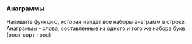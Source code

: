 ### Анаграммы 
Напишите функцию, которая найдет все наборы анаграмм в строке.
Анаграммы - слова, составленные из одного и того же набора букв (рост-сорт-трос)